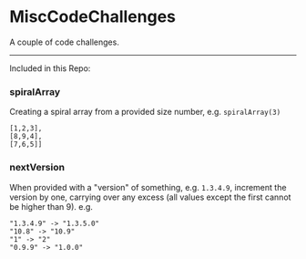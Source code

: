 # MiscCodeChallenges
A couple of code challenges.

---
Included in this Repo:

### spiralArray
Creating a spiral array from a provided size number, e.g.
`spiralArray(3)`
```
[1,2,3],
[8,9,4],
[7,6,5]]
```

### nextVersion
When provided with a "version" of something, e.g. `1.3.4.9`, increment the version by one, carrying over any excess (all values except the first cannot be higher than 9).
e.g.
```
"1.3.4.9" -> "1.3.5.0"
"10.8" -> "10.9"
"1" -> "2"
"0.9.9" -> "1.0.0"
```
